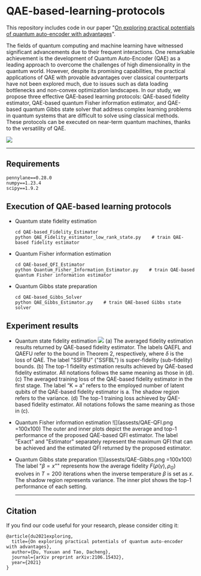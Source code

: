# QAE-based-learning-protocols
This repository includes code in our paper "[On exploring practical potentials of quantum auto-encoder with advantages](https://arxiv.org/pdf/2106.15432)".


The fields of quantum computing and machine learning have witnessed significant advancements due to their frequent interactions. One remarkable achievement is the development of Quantum Auto-Encoder (QAE) as a leading approach to overcome the challenges of high dimensionality in the quantum world. However, despite its promising capabilities, the practical applications of QAE with provable advantages over classical counterparts have not been explored much, due to issues such as data loading bottlenecks and non-convex optimization landscapes. In our study, we propose three effective QAE-based learning protocols: QAE-based fidelity estimator, QAE-based quantum Fisher information estimator, and QAE-based quantum Gibbs state solver that address complex learning problems in quantum systems that are difficult to solve using classical methods. These protocols can be executed on near-term quantum machines, thanks to the versatility of QAE. 

![](assests/paradigm.png)


---

## Requirements
```
pennylane==0.28.0
numpy==1.23.4
scipy==1.9.2
```


## Execution of QAE-based learning protocols
* Quantum state fidelity estimation
  ```shell
  cd QAE-based_Fidelity_Estimator
  python QAE_Fidelity_estimator_low_rank_state.py    # train QAE-based fidelity estimator
  ```

* Quantum Fisher information estimation
  ```shell
  cd QAE-based_QFI_Estimator
  python Quantum_Fisher_Information_Estimator.py    # train QAE-based quantum Fisher information estimator
  ```

* Quantum Gibbs state preparation
  ```shell
  cd QAE-based_Gibbs_Solver
  python QAE_Gibbs_Estimator.py    # train QAE-based Gibbs state solver
  ```


## Experiment results
* Quantum state fidelity estimation
![](assests/QAE-fide-sim-res.png)
(a) The averaged fidelity estimation results returned by QAE-based fidelity estimator. The labels QAEFL and QAEFU refer to the bound in Theorem 2, respectively, where $\delta$ is the loss of QAE. The label "SSFBU" ("SSFBL") is super-fidelity (sub-fidelity) bounds.  (b) The top-1 fidelity estimation results achieved by QAE-based fidelity estimator. All notations follows the same meaning as those in (d). (c) The averaged training loss of the QAE-based fidelity estimator in the first stage. The label “K = a” refers to the employed number of latent qubits of the QAE-based fidelity estimator is a. The shadow region refers to the variance. (d) The top-1 training loss achieved by QAE-based fidelity estimator. All notations follows the same meaning as those in (c). 

* Quantum Fisher information estimation
![](assests/QAE-QFI.png =100x100)
 The outer and inner plots depict the average and top-1 performance of the proposed QAE-based QFI estimator. The label "Exact" and "Estimator" separately represent the maximum QFI that can be achieved and the estimated QFI returned by the proposed estimator. 

* Quantum Gibbs state preparation
![](assests/QAE-Gibbs.png =100x100)
 The label "$\beta=x$"" represents how the average fidelity $F(\rho(\gamma),\rho_G)$ evolves in $T=200$ iterations when the inverse temperature $\beta$ is set as $x$. The shadow region represents variance. The inner plot shows the top-1 performance of each setting.

  ---

## Citation
If you find our code useful for your research, please consider citing it:
```
@article{du2021exploring,
  title={On exploring practical potentials of quantum auto-encoder with advantages},
  author={Du, Yuxuan and Tao, Dacheng},
  journal={arXiv preprint arXiv:2106.15432},
  year={2021}
}
```
